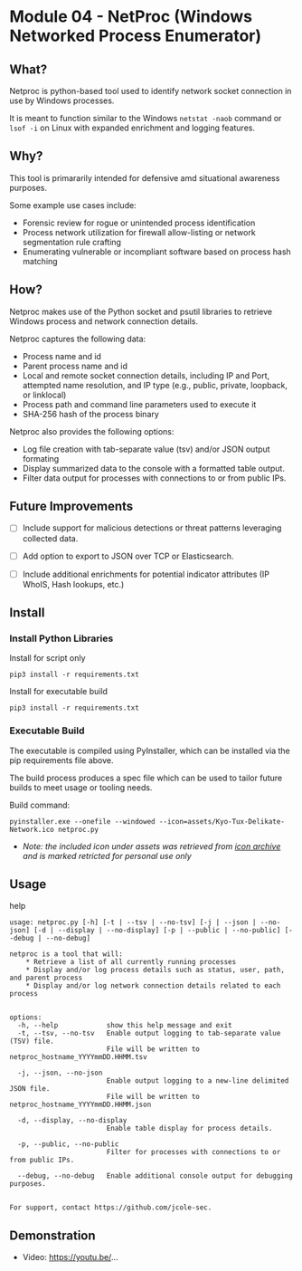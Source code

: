 # Module 04 - NetProc (Windows Networked Process Enumerator)

## What?

Netproc is python-based tool used to identify network socket connection in use by Windows processes. 

It is meant to function similar to the Windows `netstat -naob` command or `lsof -i` on Linux with expanded enrichment and logging features.


## Why?

This tool is primararily intended for defensive amd situational awareness purposes.

Some example use cases include:
- Forensic review for rogue or unintended process identification
- Process network utilization for firewall allow-listing or network segmentation rule crafting
- Enumerating vulnerable or incompliant software based on process hash matching

## How?

Netproc makes use of the Python socket and psutil libraries to retrieve Windows process and network connection details.

Netproc captures the following data:
- Process name and id
- Parent process name and id
- Local and remote socket connection details, including IP and Port, attempted name resolution, and IP type (e.g., public, private, loopback, or linklocal)
- Process path and command line parameters used to execute it
- SHA-256 hash of the process binary

Netproc also provides the following options:
- Log file creation with tab-separate value (tsv) and/or JSON output formating
- Display summarized data to the console with a formatted table output.
- Filter data output for processes with connections to or from public IPs.


## Future Improvements

- [ ] Include support for malicious detections or threat patterns leveraging collected data.
- [ ] Add option to export to JSON over TCP or Elasticsearch.
- [ ] Include additional enrichments for potential indicator attributes (IP WhoIS, Hash lookups, etc.)


## Install


### Install Python Libraries

Install for script only
```
pip3 install -r requirements.txt
```

Install for executable build
```
pip3 install -r requirements.txt
```


### Executable Build

The executable is compiled using PyInstaller, which can be installed via the pip requirements file above. 

The build process produces a spec file which can be used to tailor future builds to meet usage or tooling needs.


Build command:
```
pyinstaller.exe --onefile --windowed --icon=assets/Kyo-Tux-Delikate-Network.ico netproc.py
```
- _Note: the included icon under assets was retrieved from [icon archive](https://www.iconarchive.com/show/delikate-icons-by-kyo-tux/network-icon.html) and is marked retricted for personal use only_

## Usage

help
```
usage: netproc.py [-h] [-t | --tsv | --no-tsv] [-j | --json | --no-json] [-d | --display | --no-display] [-p | --public | --no-public] [--debug | --no-debug]

netproc is a tool that will:
    * Retrieve a list of all currently running processes
    * Display and/or log process details such as status, user, path, and parent process
    * Display and/or log network connection details related to each process


options:
  -h, --help            show this help message and exit
  -t, --tsv, --no-tsv   Enable output logging to tab-separate value (TSV) file.
                        File will be written to netproc_hostname_YYYYmmDD.HHMM.tsv

  -j, --json, --no-json
                        Enable output logging to a new-line delimited JSON file.
                        File will be written to netproc_hostname_YYYYmmDD.HHMM.json

  -d, --display, --no-display
                        Enable table display for process details.

  -p, --public, --no-public
                        Filter for processes with connections to or from public IPs.

  --debug, --no-debug   Enable additional console output for debugging purposes.


For support, contact https://github.com/jcole-sec.
```

## Demonstration

- Video: https://youtu.be/...
